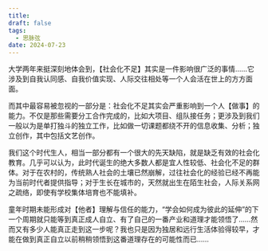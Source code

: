 ```yaml
---
title: 
draft: false
tags:
  - 思脉弦
date: 2024-07-23
---
```

大学两年来挺深刻地体会到，【社会化不足】其实是一件影响很广泛的事情……它涉及到自我认同感、自我价值实现、人际交往相处等一个人会活在世上的方方面面。


而其中最容易被忽视的一部分是：社会化不足其实会严重影响到一个人【做事】的能力。不仅是那些需要分工合作完成的，比如大项目、组队接任务；更涉及到我们一般以为是单打独斗的独立工作，比如做一切课题都绕不开的信息收集、分析；独立创作，其中包括文艺创作。


我们这个时代生人，相当一部分都有一个很大的先天缺陷，就是缺乏有效的社会化教育。几乎可以认为，此时代诞生的绝大多数人都是宜人性较低、社会化不足的群体。对于在农村的，传统熟人社会的土壤已然崩解，过往社会化的经验已经不再能为当前时代者提供指导；对于生长在城市的，天然就出生在陌生社会，人际关系网之疏络，即使有学校集体培育也不能填补。


童年时期未能形成对【他者】理解与信任的能力，“学会如何成为彼此的延伸”的下一个周期就只能等到真正成人自立、有了自己的一番产业和道理才能领悟了……然而又有多少人能真正走到这一步呢？我也只是因为独居和远行生活体验得较早，才能在做到真正自立以前稍稍领悟到这番道理存在的可能性而已……